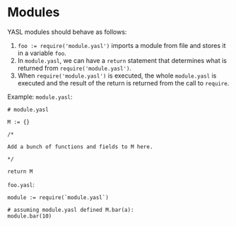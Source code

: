 # Modules

YASL modules should behave as follows:
1. `foo := require('module.yasl')` imports a module from file and stores it in a variable `foo`.
2. In `module.yasl`, we can have a `return` statement that determines what is returned from `require('module.yasl')`.
3. When `require('module.yasl')` is executed, the whole `module.yasl` is executed and the result of the return is returned from the call to `require`.

Example:
`module.yasl`:
```
# module.yasl

M := {}

/* 

Add a bunch of functions and fields to M here. 

*/

return M

```

`foo.yasl`:
```
module := require(`module.yasl`)

# assuming module.yasl defined M.bar(a):
module.bar(10)

```
